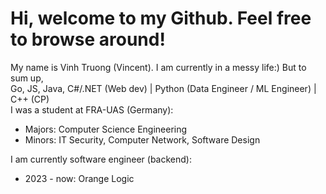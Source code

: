 # Hi, welcome to my Github. Feel free to browse around!

My name is Vinh Truong (Vincent).
I am currently in a messy life:) But to sum up, 
<br>
Go, JS, Java, C#/.NET (Web dev) | Python (Data Engineer / ML Engineer) | C++ (CP)
<br>
I was a student at FRA-UAS (Germany):
 + Majors: Computer Science Engineering
 + Minors: IT Security, Computer Network, Software Design

I am currently software engineer (backend):
 + 2023 - now: Orange Logic
